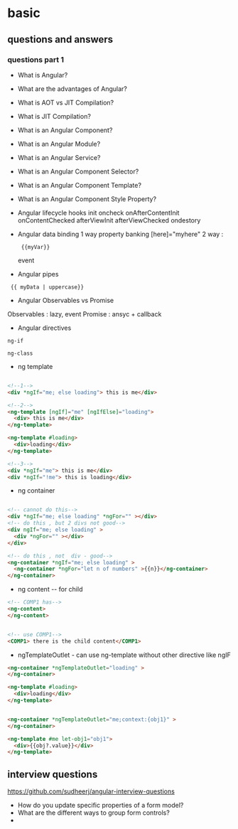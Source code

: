 # basic

## questions and answers

### questions part 1

- What is Angular?
- What are the advantages of Angular?
- What is AOT vs JIT Compilation?
- What is JIT Compilation?
- What is an Angular Component?
- What is an Angular Module?
- What is an Angular Service?
- What is an Angular Component Selector?
- What is an Angular Component Template?
- What is an Angular Component Style Property?

- Angular lifecycle hooks
  init
  oncheck
  onAfterContentInit
  onContentChecked
  afterViewInit
  afterViewChecked
  ondestory

- Angular data binding
  1 way 
  property banking
  [here]="myhere"
  2 way :

  ```
   {{myVar}}
  ```
  
  event 

- Angular pipes

```
 {{ myData | uppercase}}
```

- Angular Observables vs Promise

Observables : lazy, event 
Promise : ansyc + callback

- Angular directives
  
```
ng-if

ng-class
```

- ng template

``` HTML

<!--1-->
<div *ngIf="me; else loading"> this is me</div>

<!--2-->
<ng-template [ngIf]="me" [ngIfElse]="loading">
  <div> this is me</div>
</ng-template>

<ng-template #loading>
  <div>loading</div>
</ng-template>

<!--3-->
<div *ngIf="me"> this is me</div>
<div *ngIf="!me"> this is loading</div>


```

- ng container

``` HTML

<!-- cannot do this-->
<div *ngIf="me; else loading" *ngFor="" ></div>
<!-- do this , but 2 divs not good-->
<div ngIf="me; else loading" >
  <div *ngFor="" ></div>
</div>

<!-- do this , not  div - good-->
<ng-container *ngIf="me; else loading" >
  <ng-container *ngFor="let n of numbers" >{{n}}</ng-container>
</ng-container>

```

- ng content -- for child

``` HTML
<!-- COMP1 has-->
<ng-content>
</ng-content>


<!-- use COMP1-->
<COMP1> there is the child content</COMP1>

```

- ngTemplateOutlet - can use ng-template without other directive like ngIF

``` HTML
<ng-container *ngTemplateOutlet="loading" >
</ng-container>

<ng-template #loading>
  <div>loading</div>
</ng-template>


<ng-container *ngTemplateOutlet="me;context:{obj1}" >
</ng-container>

<ng-template #me let-obj1="obj1">
  <div>{{obj?.value}}</div>
</ng-template>
```


## interview questions

https://github.com/sudheerj/angular-interview-questions

- How do you update specific properties of a form model?
- What are the different ways to group form controls?
- 